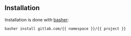 ## Installation
Installation is done with [basher](https://github.com/basherpm/basher):

```bash
basher install gitlab.com/{{ namespace }}/{{ project }}
```
